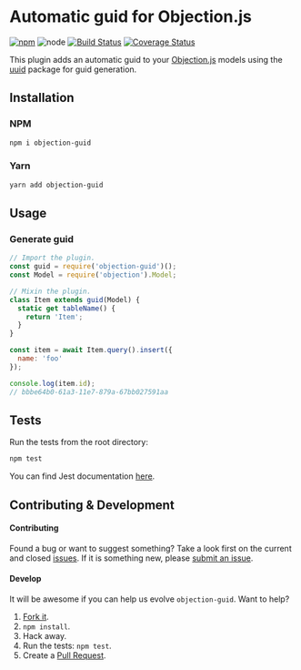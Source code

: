 # Automatic guid for Objection.js

[![npm](https://img.shields.io/npm/v/objection-guid.svg?style=flat-square)](https://npmjs.org/package/objection-guid)
![node](https://img.shields.io/node/v/objection-guid.svg?style=flat-square)
[![Build Status](https://img.shields.io/travis/seegno/objection-guid/master.svg?style=flat-square)](https://travis-ci.org/seegno/objection-guid)
[![Coverage Status](https://img.shields.io/coveralls/seegno/objection-guid/master.svg?style=flat-square)](https://coveralls.io/github/seegno/objection-guid?branch=master)

This plugin adds an automatic guid to your [Objection.js](https://github.com/Vincit/objection.js/) models using the [uuid](https://github.com/kelektiv/node-uuid) package for guid generation.

## Installation

### NPM

```sh
npm i objection-guid
```

### Yarn

```sh
yarn add objection-guid
```

## Usage

### Generate guid

```js
// Import the plugin.
const guid = require('objection-guid')();
const Model = require('objection').Model;

// Mixin the plugin.
class Item extends guid(Model) {
  static get tableName() {
    return 'Item';
  }
}

const item = await Item.query().insert({
  name: 'foo'
});

console.log(item.id);
// bbbe64b0-61a3-11e7-879a-67bb027591aa
```

## Tests

Run the tests from the root directory:

```sh
npm test
```

You can find Jest documentation [here](https://facebook.github.io/jest/docs/getting-started.html).

## Contributing & Development

#### Contributing

Found a bug or want to suggest something? Take a look first on the current and closed [issues](https://github.com/seegno/objection-guid/issues). If it is something new, please [submit an issue](https://github.com/seegno/objection-guid/issues/new).

#### Develop

It will be awesome if you can help us evolve `objection-guid`. Want to help?

1. [Fork it](https://github.com/seegno/objection-guid).
2. `npm install`.
3. Hack away.
4. Run the tests: `npm test`.
5. Create a [Pull Request](https://github.com/seegno/objection-guid/compare).
